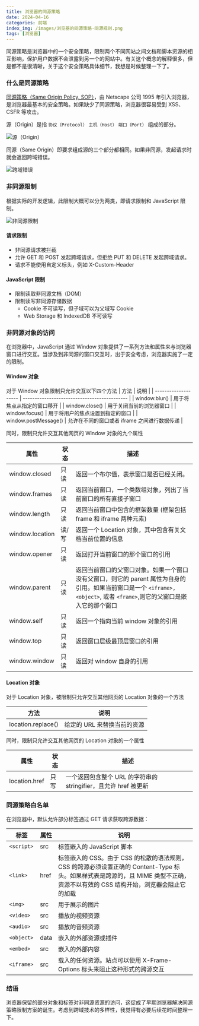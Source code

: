 ```yaml
---
title: 浏览器的同源策略
date: 2024-04-16
categories: 前端
index_img: /images/浏览器的同源策略-同源规则.png
tags: [浏览器]
---
```


同源策略是浏览器中的一个安全策略，限制两个不同网站之间文档和脚本资源的相互影响，保护用户数据不会泄露到另一个的网站中。有关这个概念的解释很多，但是都不是很清晰，关于这个安全策略具体细节，我想是时候整理一下了。


### 什么是同源策略

[同源策略（Same Origin Policy, SOP）](https://developer.mozilla.org/zh-CN/docs/Web/Security/Same-origin_policy)，由 Netscape 公司 1995 年引入浏览器，是浏览器最基本的安全策略。如果缺少了同源策略，浏览器很容易受到 XSS、CSFR 等攻击。

源（Origin）是指 `协议（Protocol）` `主机（Host）` `端口（Port）` 组成的部分。

![源（Origin）](/images/浏览器的同源策略-同源规则.png)

同源（Same Origin）即要求组成源的三个部分都相同。如果非同源，发起请求时就会返回跨域错误。

![跨域错误](/images/浏览器的同源策略-跨域错误.png)

### 非同源限制
根据实际的开发逻辑，此限制大概可以分为两类，即请求限制和 JavaScript 限制。

![非同源限制](/images/浏览器的同源策略-非同源限制.png)

#### 请求限制
- 非同源请求被拦截
- 允许 GET 和 POST 发起跨域请求，但拒绝 PUT 和 DELETE 发起跨域请求。
- 请求不能使用自定义标头，例如 X-Custom-Header

#### JavaScript 限制
- 限制读取非同源文档（DOM）
- 限制读写非同源存储数据
  - Cookie 不可读写，但子域可以为父域写 Cookie
  - Web Storage 和 IndexedDB 不可读写

### 非同源对象的访问

在浏览器中，JavaScript 通过 Window 对象提供了一系列方法和属性来与浏览器窗口进行交互。当涉及到非同源的窗口交互时，出于安全考虑，浏览器实施了一定的限制。

#### Window 对象

对于 Window 对象限制只允许交互以下四个方法
| 方法                 | 说明                                         |
| -------------------- | -------------------------------------------- |
| window.blur()        | 用于将焦点从指定的窗口移开                   |
| window.close()       | 用于关闭当前的浏览器窗口                     |
| window.focus()       | 用于将用户的焦点设置到指定的窗口             |
| window.postMessage() | 允许在不同的窗口或者 iframe 之间进行数据传递 |

同时，限制只允许交互其他网页的 Window 对象的九个属性

| 属性            | 状态  | 描述                                                                                                                                                                     |
| --------------- | ----- | ------------------------------------------------------------------------------------------------------------------------------------------------------------------------ |
| window.closed   | 只读  | 返回一个布尔值，表示窗口是否已经关闭。                                                                                                                                   |
| window.frames   | 只读  | 返回当前窗口，一个类数组对象，列出了当前窗口的所有直接子窗口                                                                                                             |
| window.length   | 只读  | 返回当前窗口中包含的框架数量 (框架包括 frame 和 iframe 两种元素)                                                                                                         |
| window.location | 读/写 | 返回一个 Location 对象，其中包含有关文档当前位置的信息                                                                                                                   |
| window.opener   | 只读  | 返回打开当前窗口的那个窗口的引用                                                                                                                                         |
| window.parent   | 只读  | 返回当前窗口的父窗口对象。如果一个窗口没有父窗口，则它的 parent 属性为自身的引用。如果当前窗口是一个 `<iframe>, <object>`, 或者 `<frame>`,则它的父窗口是嵌入它的那个窗口 |
| window.self     | 只读  | 返回一个指向当前 window 对象的引用                                                                                                                                       |
| window.top      | 只读  | 返回窗口层级最顶层窗口的引用                                                                                                                                             |
| window.window   | 只读  | 返回对 window 自身的引用                                                                                                                                                 |

#### Location 对象

对于 Location 对象，被限制只允许交互其他网页的 Location 对象的一个方法

| 方法               | 说明                        |
| ------------------ | --------------------------- |
| location.replace() | 给定的 URL 来替换当前的资源 |

同时，限制只允许交互其他网页的 Location 对象的一个属性

| 属性          | 状态 | 描述                                                            |
| ------------- | ---- | --------------------------------------------------------------- |
| location.href | 只写 | 一个返回包含整个 URL 的字符串的 stringifier，且允许 href 被更新 |

### 同源策略白名单

在浏览器中，默认允许部分标签通过 GET 请求获取跨源数据：

| 标签        | 属性 | 说明                                                                                                                                                                             |
| ----------- | ---- | -------------------------------------------------------------------------------------------------------------------------------------------------------------------------------- |
| `<script> ` | src  | 标签嵌入的 JavaScript 脚本                                                                                                                                                       |
| `<link>`    | href | 标签嵌入的 CSS。由于 CSS 的松散的语法规则，CSS 的跨源必须设置正确的 Content-Type 标头。如果样式表是跨源的，且 MIME 类型不正确，资源不以有效的 CSS 结构开始，浏览器会阻止它的加载 |
| `<img>`     | src  | 用于展示的图片                                                                                                                                                                   |
| `<video>`   | src  | 播放的视频资源                                                                                                                                                                   |
| `<audio>`   | src  | 播放的音频资源                                                                                                                                                                   |
| `<object>`  | data | 嵌入的外部资源或插件                                                                                                                                                             |
| `<embed>`   | src  | 嵌入的外部内容                                                                                                                                                                   |
| `<iframe>`  | src  | 载入的任何资源。站点可以使用 X-Frame-Options 标头来阻止这种形式的跨源交互                                                                                                        |

### 结语
浏览器保留的部分对象和标签对非同源资源的访问，这促成了早期浏览器解决同源策略限制方案的诞生。考虑到跨域技术的多样性，我觉得有必要后续花时间整理一下。